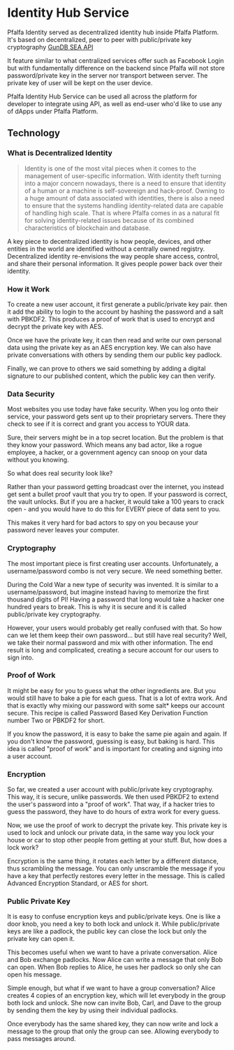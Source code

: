 # Identity Hub Service

Pfalfa Identity served as decentralized identity hub inside Pfalfa Platform. It's based on decentralized, peer to peer with public/private key cryptography [GunDB SEA API](https://gun.eco/docs/SEA)

It feature similar to what centralized services offer such as Facebook Login but with fundamentally difference on the backend since Pfalfa will not store password/private key in the server nor transport between server. The private key of user will be kept on the user device.

Pfalfa Identity Hub Service can be used all across the platform for developer to integrate using API, as well as end-user who'd like to use any of dApps under Pfalfa Platform.

## Technology

### What is Decentralized Identity

> Identity is one of the most vital pieces when it comes to the management of user-specific information. With identity theft turning into a major concern nowadays, there is a need to ensure that identity of a human or a machine is self-sovereign and hack-proof. Owning to a huge amount of data associated with identities, there is also a need to ensure that the systems handling identity-related data are capable of handling high scale. That is where Pfalfa comes in as a natural fit for solving identity-related issues because of its combined characteristics of blockchain and database.

A key piece to decentralized identity is how people, devices, and other entities in the world are identified without a centrally owned registry. Decentralized identity re-envisions the way people share access, control, and share their personal information. It gives people power back over their identity.

### How it Work

To create a new user account, it first generate a public/private key pair. then it add the ability to login to the account by hashing the password and a salt with PBKDF2. This produces a proof of work that is used to encrypt and decrypt the private key with AES.

Once we have the private key, it can then read and write our own personal data using the private key as an AES encryption key. We can also have private conversations with others by sending them our public key padlock.

Finally, we can prove to others we said something by adding a digital signature to our published content, which the public key can then verify.

### Data Security

Most websites you use today have fake security. When you log onto their service, your password gets sent up to their proprietary servers. There they check to see if it is correct and grant you access to YOUR data.

Sure, their servers might be in a top secret location. But the problem is that they know your password. Which means any bad actor, like a rogue employee, a hacker, or a government agency can snoop on your data without you knowing.

So what does real security look like?

Rather than your password getting broadcast over the internet, you instead get sent a bullet proof vault that you try to open. If your password is correct, the vault unlocks. But if you are a hacker, it would take a 100 years to crack open - and you would have to do this for EVERY piece of data sent to you.

This makes it very hard for bad actors to spy on you because your password never leaves your computer.

### Cryptography

The most important piece is first creating user accounts. Unfortunately, a username/password combo is not very secure. We need something better.

During the Cold War a new type of security was invented. It is similar to a username/password, but imagine instead having to memorize the first thousand digits of PI! Having a password that long would take a hacker one hundred years to break. This is why it is secure and it is called public/private key cryptography.

However, your users would probably get really confused with that. So how can we let them keep their own password... but still have real security? Well, we take their normal password and mix with other information. The end result is long and complicated, creating a secure account for our users to sign into.

### Proof of Work

It might be easy for you to guess what the other ingredients are. But you would still have to bake a pie for each guess. That is a lot of extra work. And that is exactly why mixing our password with some salt* keeps our account secure. This recipe is called Password Based Key Derivation Function number Two or PBKDF2 for short.

If you know the password, it is easy to bake the same pie again and again. If you don't know the password, guessing is easy, but baking is hard. This idea is called "proof of work" and is important for creating and signing into a user account.

### Encryption

So far, we created a user account with public/private key cryptography. This way, it is secure, unlike passwords. We then used PBKDF2 to extend the user's password into a "proof of work". That way, if a hacker tries to guess the password, they have to do hours of extra work for every guess.

Now, we use the proof of work to decrypt the private key. This private key is used to lock and unlock our private data, in the same way you lock your house or car to stop other people from getting at your stuff. But, how does a lock work?

Encryption is the same thing, it rotates each letter by a different distance, thus scrambling the message. You can only unscramble the message if you have a key that perfectly restores every letter in the message. This is called Advanced Encryption Standard, or AES for short.

### Public Private Key

It is easy to confuse encryption keys and public/private keys. One is like a door knob, you need a key to both lock and unlock it. While public/private keys are like a padlock, the public key can close the lock but only the private key can open it.

This becomes useful when we want to have a private conversation. Alice and Bob exchange padlocks. Now Alice can write a message that only Bob can open. When Bob replies to Alice, he uses her padlock so only she can open his message.

Simple enough, but what if we want to have a group conversation? Alice creates 4 copies of an encryption key, which will let everybody in the group both lock and unlock. She now can invite Bob, Carl, and Dave to the group by sending them the key by using their individual padlocks.

Once everybody has the same shared key, they can now write and lock a message to the group that only the group can see. Allowing everybody to pass messages around. 
